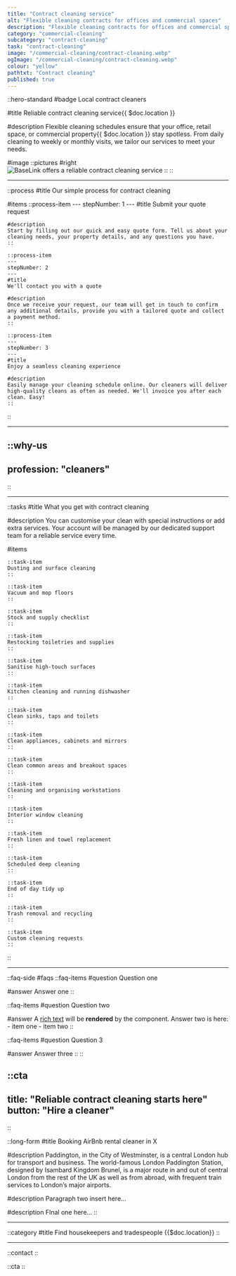 ```yaml
---
title: "Contract cleaning service"
alt: "Flexible cleaning contracts for offices and commercial spaces"
description: "Flexible cleaning contracts for offices and commercial spaces"
category: "commercial-cleaning"
subcategory: "contract-cleaning"
task: "contract-cleaning"
image: "/commercial-cleaning/contract-cleaning.webp"
ogImage: "/commercial-cleaning/contract-cleaning.webp"
colour: "yellow"
pathtxt: "Contract cleaning"
published: true
---
```


::hero-standard
#badge
Local contract cleaners

#title
Reliable contract cleaning service{{ $doc.location }}

#description
Flexible cleaning schedules ensure that your office, retail space, or commercial property{{ $doc.location }} stay spotless. From daily cleaning to weekly or monthly visits, we tailor our services to meet your needs.

#image
    ::pictures
    #right
    ![BaseLink offers a reliable contract cleaning service](/commercial-cleaning/contract-cleaning.webp)
    ::
::

---

::process
#title
Our simple process for contract cleaning

#items
    ::process-item
    ---
    stepNumber: 1
    ---
    #title
    Submit your quote request

    #description
    Start by filling out our quick and easy quote form. Tell us about your cleaning needs, your property details, and any questions you have.
    ::
    
    ::process-item
    ---
    stepNumber: 2
    ---
    #title
    We'll contact you with a quote

    #description
    Once we receive your request, our team will get in touch to confirm any additional details, provide you with a tailored quote and collect a payment method.
    ::

    ::process-item
    ---
    stepNumber: 3
    ---
    #title
    Enjoy a seamless cleaning experience

    #description
    Easily manage your cleaning schedule online. Our cleaners will deliver high-quality cleans as often as needed. We'll invoice you after each clean. Easy!
    ::
::

---

::why-us
---
profession: "cleaners"
---
::

---

::tasks
#title
What you get with contract cleaning

#description
You can customise your clean with special instructions or add extra services. Your account will be managed by our dedicated support team for a reliable service every time.

#items
    
    ::task-item
    Dusting and surface cleaning
    ::
    
    ::task-item
    Vacuum and mop floors
    ::
    
    ::task-item
    Stock and supply checklist
    ::
    
    ::task-item
    Restocking toiletries and supplies
    ::

    ::task-item
    Sanitise high-touch surfaces
    ::

    ::task-item
    Kitchen cleaning and running dishwasher
    ::
    
    ::task-item
    Clean sinks, taps and toilets
    ::
    
    ::task-item
    Clean appliances, cabinets and mirrors
    ::

    ::task-item
    Clean common areas and breakout spaces
    ::

    ::task-item
    Cleaning and organising workstations
    ::

    ::task-item
    Interior window cleaning
    ::
    
    ::task-item
    Fresh linen and towel replacement
    ::

    ::task-item
    Scheduled deep cleaning
    ::

    ::task-item
    End of day tidy up
    ::

    ::task-item
    Trash removal and recycling
    ::

    ::task-item
    Custom cleaning requests
    ::
::

---

::faq-side
#faqs
  ::faq-items
  #question
  Question one

  #answer
  Answer one
  ::

  ::faq-items
  #question
  Question two

  #answer
  A [rich text](/services/commercial-cleaning) will be **rendered** by the component.
  Answer two is here:
    - item one
    - item two
  ::

  ::faq-items
  #question
  Question 3

  #answer
  Answer three
  ::
::

::cta
---
title: "Reliable contract cleaning starts here"
button: "Hire a cleaner"
---
::

::long-form
#title
Booking AirBnb rental cleaner in X

#description
Paddington, in the City of Westminster, is a central London hub for transport and business. The world-famous London Paddington Station, designed by Isambard Kingdom Brunel, is a major route in and out of central London from the rest of the UK as well as from abroad, with frequent train services to London’s major airports.

#description
Paragraph two insert here...

#description
FInal one here...
::

---

::category
#title
Find housekeepers and tradespeople {{$doc.location}}
::

---

::contact
::

::cta
::